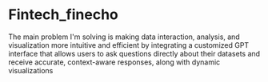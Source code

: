 # Fintech_finecho
The main problem I'm solving is making data interaction, analysis, and visualization more intuitive and efficient by integrating a customized GPT interface that allows users to ask questions directly about their datasets and receive accurate, context-aware responses, along with dynamic visualizations
